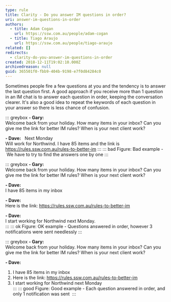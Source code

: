 ```yaml
---
type: rule
title: Clarity - Do you answer IM questions in order?
uri: answer-im-questions-in-order
authors:
  - title: Adam Cogan
    url: https://ssw.com.au/people/adam-cogan
  - title: Tiago Araujo
    url: https://ssw.com.au/people/tiago-araujo
related: []
redirects:
  - clarity-do-you-answer-im-questions-in-order
created: 2018-12-11T19:02:10.000Z
archivedreason: null
guid: 365501f0-fbb9-404b-9198-e7f0d84284c0
---
```


Sometimes people fire a few questions at you and the tendency is to answer the last question first. A good approach if you receive more than 1 question in an IM chat is to answer each question in order, keeping the conversation clearer. It's also a good idea to repeat the keywords of each question in your answer so there is less chance of confusion.

<!--endintro-->

::: greybox
**- Gary:**   
Welcome back from your holiday. How many items in your inbox? Can you give me the link for better IM rules? When is your next client work?    

**- Dave:**   
Next Monday    
Will work for Northwind. I have 85 items and the link is https://rules.ssw.com.au/rules-to-better-im
:::
::: bad
Figure: Bad example - We have to try to find the answers one by one
:::

::: greybox
**- Gary:**   
Welcome back from your holiday. How many items in your inbox? Can you give me the link for better IM rules? When is your next client work?    

**- Dave:**   
I have 85 items in my inbox     

**- Dave:**  
Here is the link: https://rules.ssw.com.au/rules-to-better-im    

**- Dave:**  
I start working for Northwind next Monday.  
:::
::: ok
Figure: OK example - Questions answered in order, however 3 notifications were sent needlessly 
:::

::: greybox
**- Gary:**  
Welcome back from your holiday. How many items in your inbox? Can you give me the link for better IM rules? When is your next client work?    

**- Dave:**  
1. I have 85 items in my inbox   
2. Here is the link: https://rules.ssw.com.au/rules-to-better-im     
3. I start working for Northwind next Monday  
:::
::: good
Figure: Good example - Each question answered in order, and only 1 notification was sent 
:::
